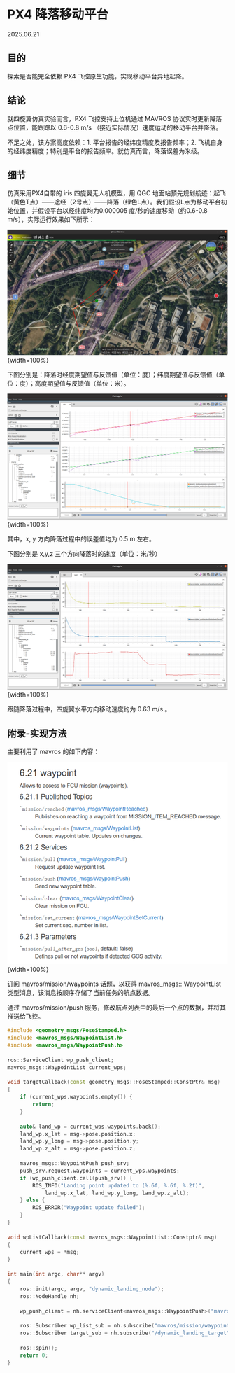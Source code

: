 # PX4 降落移动平台

2025.06.21

## 目的

探索是否能完全依赖 PX4 飞控原生功能，实现移动平台异地起降。

## 结论

就四旋翼仿真实验而言，PX4 飞控支持上位机通过 MAVROS 协议实时更新降落点位置，能跟踪以 0.6-0.8 m/s （接近实际情况）速度运动的移动平台并降落。

不足之处，该方案高度依赖：1. 平台报告的经纬度精度及报告频率；2. 飞机自身的经纬度精度；特别是平台的报告频率。就仿真而言，降落误差为米级。

## 细节

仿真采用PX4自带的 iris 四旋翼无人机模型，用 QGC 地面站预先规划航迹：起飞（黄色T点）——途经（2号点）——降落（绿色L点）。我们假设L点为移动平台初始位置，并假设平台以经纬度均为0.000005 度/秒的速度移动（约0.6-0.8 m/s），实际运行效果如下所示：

![](./PX4降落移动平台.assets/QGC效果.png){width=100%}

下图分别是：降落时经度期望值与反馈值（单位：度）；纬度期望值与反馈值（单位：度）；高度期望值与反馈值（单位：米）。

![](./PX4降落移动平台.assets/降落时的经纬度和高度.png){width=100%}

其中，x, y 方向降落过程中的误差值均为 0.5 m 左右。

下图分别是 x,y,z 三个方向降落时的速度（单位：米/秒）

![](./PX4降落移动平台.assets/降落时的速度.png){width=100%}

跟随降落过程中，四旋翼水平方向移动速度约为 0.63 m/s 。

## 附录-实现方法

主要利用了 mavros 的如下内容：

![](./PX4降落移动平台.assets/mavros截图.png){width=100%}

订阅 mavros/mission/waypoints 话题，以获得 mavros_msgs:: WaypointList 类型消息，该消息按顺序存储了当前任务的航点数据。

通过 mavros/mission/push 服务，修改航点列表中的最后一个点的数据，并将其推送给飞控。

```cpp
#include <geometry_msgs/PoseStamped.h>
#include <mavros_msgs/WaypointList.h>
#include <mavros_msgs/WaypointPush.h>

ros::ServiceClient wp_push_client;
mavros_msgs::WaypointList current_wps;

void targetCallback(const geometry_msgs::PoseStamped::ConstPtr& msg)
{
	if (current_wps.waypoints.empty()) {
		return;
	}
	
	auto& land_wp = current_wps.waypoints.back();
	land_wp.x_lat = msg->pose.position.x;
	land_wp.y_long = msg->pose.position.y;
	land_wp.z_alt = msg->pose.position.z;
	
	mavros_msgs::WaypointPush push_srv;
	push_srv.request.waypoints = current_wps.waypoints;
	if (wp_push_client.call(push_srv)) {
		ROS_INFO("Landing point updated to (%.6f, %.6f, %.2f)", 
			land_wp.x_lat, land_wp.y_long, land_wp.z_alt);
	} else {
		ROS_ERROR("Waypoint update failed");
	}
}

void wpListCallback(const mavros_msgs::WaypointList::Constptr& msg)
{
	current_wps = *msg;
}

int main(int argc, char** argv)
{
	ros::init(argc, argv, "dynamic_landing_node");
	ros::NodeHandle nh;
	
	wp_push_client = nh.serviceClient<mavros_msgs::WaypointPush>("mavros/mission/push");
	
	ros::Subscriber wp_list_sub = nh.subscribe("mavros/mission/waypoints", 1, wpListCallback);
	ros::Subscriber target_sub = nh.subscribe("/dynamic_landing_target", 10, targetCallback);
	
	ros::spin();
	return 0;
}
```
